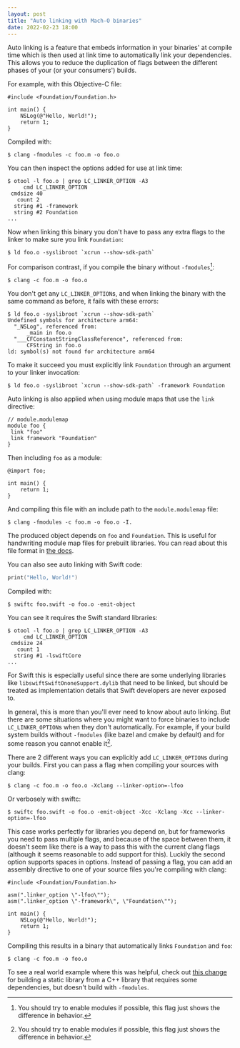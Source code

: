 ```yaml
---
layout: post
title: "Auto linking with Mach-O binaries"
date: 2022-02-23 18:00
---
```


Auto linking is a feature that embeds information in your binaries' at
compile time which is then used at link time to automatically link your
dependencies. This allows you to reduce the duplication of flags between
the different phases of your (or your consumers') builds.

For example, with this Objective-C file:

```objc
#include <Foundation/Foundation.h>

int main() {
    NSLog(@"Hello, World!");
    return 1;
}
```

Compiled with:

```
$ clang -fmodules -c foo.m -o foo.o
```

You can then inspect the options added for use at link time:

```
$ otool -l foo.o | grep LC_LINKER_OPTION -A3
     cmd LC_LINKER_OPTION
 cmdsize 40
   count 2
  string #1 -framework
  string #2 Foundation
...
```

Now when linking this binary you don't have to pass any extra flags to
the linker to make sure you link `Foundation`:

```
$ ld foo.o -syslibroot `xcrun --show-sdk-path`
```

For comparison contrast, if you compile the binary without
`-fmodules`[^1]:

```
$ clang -c foo.m -o foo.o
```

You don't get any `LC_LINKER_OPTION`s, and when linking the binary with
the same command as before, it fails with these errors:

```
$ ld foo.o -syslibroot `xcrun --show-sdk-path`
Undefined symbols for architecture arm64:
  "_NSLog", referenced from:
      _main in foo.o
  "___CFConstantStringClassReference", referenced from:
      CFString in foo.o
ld: symbol(s) not found for architecture arm64
```

To make it succeed you must explicitly link `Foundation` through an
argument to your linker invocation:

```
$ ld foo.o -syslibroot `xcrun --show-sdk-path` -framework Foundation
```

Auto linking is also applied when using module maps that use the `link`
directive:

```
// module.modulemap
module foo {
 link "foo"
 link framework "Foundation"
}
```

Then including `foo` as a module:

```objc
@import foo;

int main() {
    return 1;
}
```

And compiling this file with an include path to the `module.modulemap`
file:

```
$ clang -fmodules -c foo.m -o foo.o -I.
```

The produced object depends on `foo` and `Foundation`. This is useful
for handwriting module map files for prebuilt libraries. You can read
about this file format in [the docs][docs].

You can also see auto linking with Swift code:

```swift
print("Hello, World!")
```

Compiled with:

```
$ swiftc foo.swift -o foo.o -emit-object
```

You can see it requires the Swift standard libraries:

```
$ otool -l foo.o | grep LC_LINKER_OPTION -A3
     cmd LC_LINKER_OPTION
 cmdsize 24
   count 1
  string #1 -lswiftCore
...
```

For Swift this is especially useful since there are some underlying
libraries like `libswiftSwiftOnoneSupport.dylib` that need to be linked,
but should be treated as implementation details that Swift developers
are never exposed to.

In general, this is more than you'll ever need to know about auto
linking. But there are some situations where you might want to force
binaries to include `LC_LINKER_OPTION`s when they don't automatically.
For example, if your build system builds without `-fmodules` (like bazel
and cmake by default) and for some reason you cannot enable it[^1].

There are 2 different ways you can explicitly add `LC_LINKER_OPTION`s
during your builds. First you can pass a flag when compiling your
sources with clang:

```
$ clang -c foo.m -o foo.o -Xclang --linker-option=-lfoo
```

Or verbosely with swiftc:

```
$ swiftc foo.swift -o foo.o -emit-object -Xcc -Xclang -Xcc --linker-option=-lfoo
```

This case works perfectly for libraries you depend on, but for
frameworks you need to pass multiple flags, and because of the space
between them, it doesn't seem like there is a way to pass this with the
current clang flags (although it seems reasonable to add support for
this). Luckily the second option supports spaces in options. Instead of
passing a flag, you can add an assembly directive to one of your source
files you're compiling with clang:

```objc
#include <Foundation/Foundation.h>

asm(".linker_option \"-lfoo\"");
asm(".linker_option \"-framework\", \"Foundation\"");

int main() {
    NSLog(@"Hello, World!");
    return 1;
}
```

Compiling this results in a binary that automatically links `Foundation`
and `foo`:

```
$ clang -c foo.m -o foo.o
```

To see a real world example where this was helpful, check out [this
change][change] for building a static library from a C++ library that
requires some dependencies, but doesn't build with `-fmodules`.

[^1]: You should try to enable modules if possible, this flag just shows
      the difference in behavior.

[change]: https://github.com/keith/StaticIndexStore/blob/a2158c3419a7591bb4a89283abe7a8183d9596d9/example.patch
[docs]: https://clang.llvm.org/docs/Modules.html
